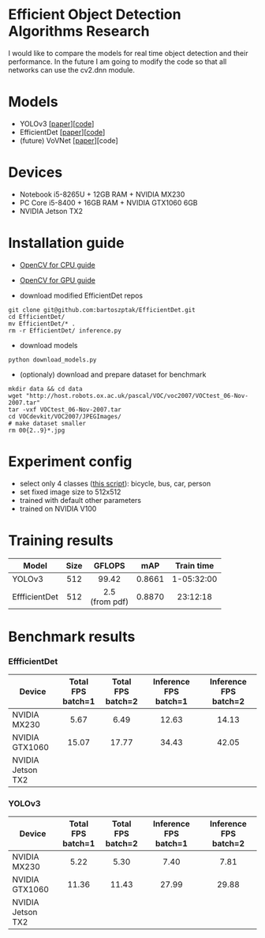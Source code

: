 # Efficient Object Detection Algorithms Research
I would like to compare the models for real time object detection and their performance.
In the future I am going to modify the code so that all networks can use the cv2.dnn module.

# Models
* YOLOv3 [[paper](https://arxiv.org/pdf/1804.02767.pdf)][[code](https://pjreddie.com/darknet/yolo/)]
* EfficientDet [[paper](https://arxiv.org/pdf/1911.09070.pdf)][[code](https://github.com/xuannianz/EfficientDet)]
* (future) VoVNet [[paper](https://arxiv.org/pdf/1904.09730v1.pdf)][code]

# Devices
* Notebook i5-8265U + 12GB RAM + NVIDIA MX230
* PC Core i5-8400 + 16GB RAM + NVIDIA GTX1060 6GB
* NVIDIA Jetson TX2

# Installation guide
* [OpenCV for CPU guide](https://github.com/bartoszptak/Efficient_Object_Detection_Algorithms_Research/blob/master/INSTALLATION_GUIDE.md#opencv-for-cpu-guide)
* [OpenCV for GPU guide](https://github.com/bartoszptak/Efficient_Object_Detection_Algorithms_Research/blob/master/INSTALLATION_GUIDE.md#opencv-for-gpu-guide)

* download modified EfficientDet repos
```
git clone git@github.com:bartoszptak/EfficientDet.git
cd EfficientDet/
mv EfficientDet/* .
rm -r EfficientDet/ inference.py
```

* download models
```
python download_models.py
```

* (optionaly) download and prepare dataset for benchmark
```
mkdir data && cd data
wget "http://host.robots.ox.ac.uk/pascal/VOC/voc2007/VOCtest_06-Nov-2007.tar"
tar -vxf VOCtest_06-Nov-2007.tar
cd VOCdevkit/VOC2007/JPEGImages/
# make dataset smaller
rm 00{2..9}*.jpg

```

# Experiment config
* select only 4 classes ([this script](https://gist.github.com/076d842f825e05172bed712670ae5433.git)): bicycle, bus, car, person
* set fixed image size to 512x512
* trained with default other parameters
* trained on NVIDIA V100

# Training results
| Model         | Size |    GFLOPS    | mAP | Train time |
|---------------|:----:|:------------:|:---:|:--------:|
| YOLOv3        |  512 |     99.42    |  0.8661  | 1-05:32:00 |
| EffficientDet |  512 | 2.5<br>(from pdf) |  0.8870   |  23:12:18  |

# Benchmark results
### EffficientDet
| Device | Total FPS<br>batch=1 | Total FPS<br>batch=2 | Inference FPS<br>batch=1 | Inference FPS<br>batch=2 |
|----------------------|:---------------------:|:---------------------:|:-------------------------:|:-------------------------:|
| NVIDIA<br>MX230 | 5.67 | 6.49 | 12.63 | 14.13 |
| NVIDIA<br>GTX1060 | 15.07 | 17.77 | 34.43 | 42.05 |
| NVIDIA<br>Jetson TX2 |  |  |  |  |

### YOLOv3
| Device | Total FPS<br>batch=1 | Total FPS<br>batch=2 | Inference FPS<br>batch=1 | Inference FPS<br>batch=2 |
|----------------------|:---------------------:|:---------------------:|:-------------------------:|:-------------------------:|
| NVIDIA<br>MX230 | 5.22 | 5.30 | 7.40 | 7.81 |
| NVIDIA<br>GTX1060 | 11.36 | 11.43 | 27.99 | 29.88 |
| NVIDIA<br>Jetson TX2 |  |  |  |  |
